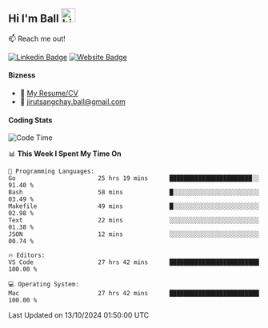 ## Hi I'm Ball <img src="https://user-images.githubusercontent.com/1303154/88677602-1635ba80-d120-11ea-84d8-d263ba5fc3c0.gif" width="28px" height="28px" alt="hi">
 
:mailbox: Reach me out!

[![Linkedin Badge](https://img.shields.io/badge/-Jirut-0e76a8?style=flat&labelColor=0e76a8&logo=linkedin&logoColor=white)](https://www.linkedin.com/in/jirut-sangchay-338370251)
[![Website Badge](https://img.shields.io/badge/Website-184aa8?logo=website&logoColor=)](https://resume-jirut.web.app)

<!-- TODO: Add last video link -->
#### Bizness
- :paperclip: [My Resume/CV](https://github.com/Jirut01/Jirut01/blob/main/resume_jirut.pdf)
- :email: jirutsangchay.ball@gmail.com

#### Coding Stats


<!--START_SECTION:waka-->
![Code Time](http://img.shields.io/badge/Code%20Time-1%2C640%20hrs%2029%20mins-blue)

📊 **This Week I Spent My Time On** 

```text
💬 Programming Languages: 
Go                       25 hrs 19 mins      ███████████████████████░░   91.40 % 
Bash                     58 mins             █░░░░░░░░░░░░░░░░░░░░░░░░   03.49 % 
Makefile                 49 mins             █░░░░░░░░░░░░░░░░░░░░░░░░   02.98 % 
Text                     22 mins             ░░░░░░░░░░░░░░░░░░░░░░░░░   01.38 % 
JSON                     12 mins             ░░░░░░░░░░░░░░░░░░░░░░░░░   00.74 % 

🔥 Editors: 
VS Code                  27 hrs 42 mins      █████████████████████████   100.00 % 

💻 Operating System: 
Mac                      27 hrs 42 mins      █████████████████████████   100.00 % 
```


 Last Updated on 13/10/2024 01:50:00 UTC
<!--END_SECTION:waka-->

